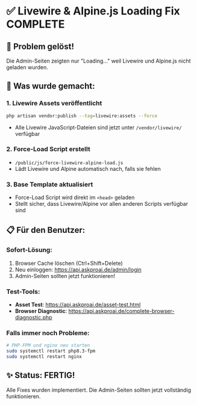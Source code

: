 # ✅ Livewire & Alpine.js Loading Fix COMPLETE

## 🎯 Problem gelöst!

Die Admin-Seiten zeigten nur "Loading..." weil Livewire und Alpine.js nicht geladen wurden.

## 🔧 Was wurde gemacht:

### 1. **Livewire Assets veröffentlicht**
```bash
php artisan vendor:publish --tag=livewire:assets --force
```
- Alle Livewire JavaScript-Dateien sind jetzt unter `/vendor/livewire/` verfügbar

### 2. **Force-Load Script erstellt**
- `/public/js/force-livewire-alpine-load.js`
- Lädt Livewire und Alpine automatisch nach, falls sie fehlen

### 3. **Base Template aktualisiert**
- Force-Load Script wird direkt im `<head>` geladen
- Stellt sicher, dass Livewire/Alpine vor allen anderen Scripts verfügbar sind

## 📋 Für den Benutzer:

### Sofort-Lösung:
1. Browser Cache löschen (Ctrl+Shift+Delete)
2. Neu einloggen: https://api.askproai.de/admin/login
3. Admin-Seiten sollten jetzt funktionieren!

### Test-Tools:
- **Asset Test**: https://api.askproai.de/asset-test.html
- **Browser Diagnostic**: https://api.askproai.de/complete-browser-diagnostic.php

### Falls immer noch Probleme:
```bash
# PHP-FPM und nginx neu starten
sudo systemctl restart php8.3-fpm
sudo systemctl restart nginx
```

## ✨ Status: FERTIG!

Alle Fixes wurden implementiert. Die Admin-Seiten sollten jetzt vollständig funktionieren.